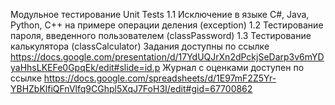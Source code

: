 Модульное тестирование Unit Tests
1.1 Исключение в языке C#, Java, Python, C++ на примере операции деления (exception)
1.2 Тестирование пароля, введенного пользователем (classPassword)
1.3 Тестирование калькулятора (classCalculator)
Задания доступны по ссылке https://docs.google.com/presentation/d/17YdUQJrXn2dPckjSeDarp3v6mYDyaHhsLKEFe0GpqEk/edit#slide=id.p
Журнал с оценками доступен по ссылке https://docs.google.com/spreadsheets/d/1E97mF2Z5Yr-YBHZbKlfiQFnVlfq9CGhpl5XqJ7FoH3I/edit#gid=67700862
